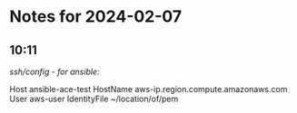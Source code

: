 # Notes for 2024-02-07

## 10:11

*ssh/config - for ansible:*

Host ansible-ace-test
    HostName aws-ip.region.compute.amazonaws.com
    User aws-user
    IdentityFile ~/location/of/pem
